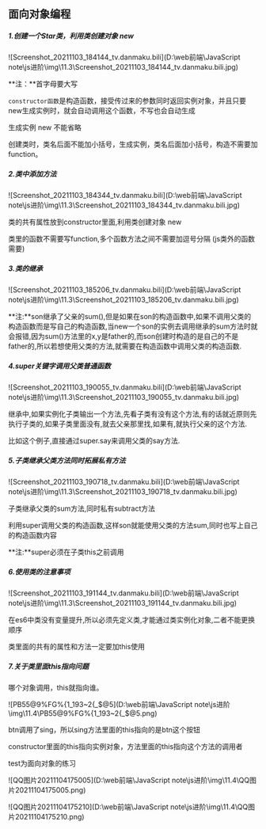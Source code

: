 ## 面向对象编程

##### **1.创建一个Star类，利用类创建对象 new**

![Screenshot_20211103_184144_tv.danmaku.bili](D:\web前端\JavaScript note\js进阶\img\11.3\Screenshot_20211103_184144_tv.danmaku.bili.jpg)

**注：**首字母要大写

`constructor函数`是构造函数，接受传过来的参数同时返回实例对象，并且只要new生成实例时，就会自动调用这个函数，不写也会自动生成

生成实例 new 不能省略

创建类时，类名后面不能加小括号，生成实例，类名后面加小括号，构造不需要加function。

##### **2.类中添加方法**



![Screenshot_20211103_184344_tv.danmaku.bili](D:\web前端\JavaScript note\js进阶\img\11.3\Screenshot_20211103_184344_tv.danmaku.bili.jpg)

类的共有属性放到constructor里面,利用类创建对象 new

类里的函数不需要写function,多个函数方法之间不需要加逗号分隔 (js类外的函数需要)

##### **3.类的继承**

![Screenshot_20211103_185206_tv.danmaku.bili](D:\web前端\JavaScript note\js进阶\img\11.3\Screenshot_20211103_185206_tv.danmaku.bili.jpg)

**注:**son继承了父亲的sum(),但是如果在son的构造函数中,如果不调用父类的构造函数而是写自己的构造函数,当new一个son的实例去调用继承的sum方法时就会报错,因为sum()方法里的x,y是father的,而son创建时构造的是自己的不是father的,所以若想使用父类的方法,就需要在构造函数中调用父类的构造函数.

##### **4.super关键字调用父类普通函数**

![Screenshot_20211103_190055_tv.danmaku.bili](D:\web前端\JavaScript note\js进阶\img\11.3\Screenshot_20211103_190055_tv.danmaku.bili.jpg)

继承中,如果实例化子类输出一个方法,先看子类有没有这个方法,有的话就近原则先执行子类的,如果子类里面没有,就去父亲那里找,如果有,就执行父亲的这个方法.

比如这个例子,直接通过super.say来调用父类的say方法.

##### **5.子类继承父类方法同时拓展私有方法**

![Screenshot_20211103_190718_tv.danmaku.bili](D:\web前端\JavaScript note\js进阶\img\11.3\Screenshot_20211103_190718_tv.danmaku.bili.jpg)

子类继承父类的sum方法,同时私有subtract方法

利用super调用父类的构造函数,这样son就能使用父类的方法sum,同时也写上自己的构造函数内容

**注:**super必须在子类this之前调用

##### **6.使用类的注意事项**

![Screenshot_20211103_191144_tv.danmaku.bili](D:\web前端\JavaScript note\js进阶\img\11.3\Screenshot_20211103_191144_tv.danmaku.bili.jpg)

在es6中类没有变量提升,所以必须先定义类,才能通过类实例化对象,二者不能更换顺序

类里面的共有的属性和方法一定要加this使用

##### 7.关于类里面this指向问题

哪个对象调用，this就指向谁。

![PB55@9%FG%{1_193~2{_$@5](D:\web前端\JavaScript note\js进阶\img\11.4\PB55@9%FG%{1_193~2{_$@5.png)

btn调用了sing，所以sing方法里面的this指向的是btn这个按钮

constructor里面的this指向实例对象，方法里面的this指向这个方法的调用者

test为面向对象的练习

![QQ图片20211104175005](D:\web前端\JavaScript note\js进阶\img\11.4\QQ图片20211104175005.png)

![QQ图片20211104175210](D:\web前端\JavaScript note\js进阶\img\11.4\QQ图片20211104175210.png)